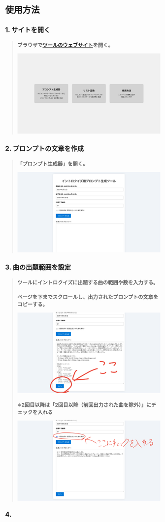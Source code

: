 # 使用方法

## 1. サイトを開く
> ### ブラウザで[ツールのウェブサイト](/)を開く。
> ![トップページ](photo/top_page.png)

## 2. プロンプトの文章を作成
> ### 「プロンプト生成器」を開く。
> ![プロンプト作成_入力](photo/generator.png)

## 3. 曲の出題範囲を設定
> ### ツールにイントロクイズに出題する曲の範囲や数を入力する。
> ### ページを下までスクロールし、出力されたプロンプトの文章をコピーする。
> ![プロンプト作成_コピー](photo/generator_copy.png)
>
> ### **※2回目以降は「2回目以降（前回出力された曲を除外）」にチェックを入れる**
> ![プロンプト作成_コピー_2回目以降](photo/generator_copy_twice.png)

## 4. 
